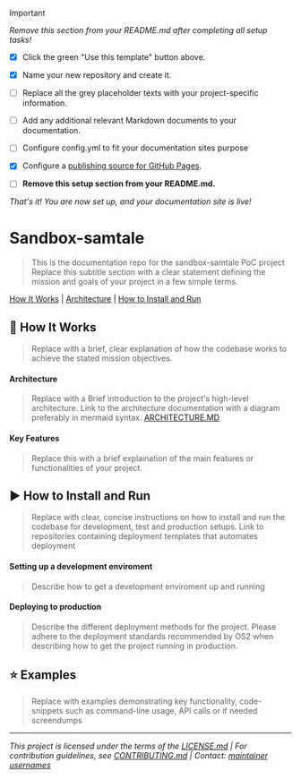 > [!IMPORTANT] 
> *Remove this section from your README.md after completing all setup tasks!*
> - [x] Click the green "Use this template" button above.
> - [x] Name your new repository and create it.
> - [ ] Replace all the grey placeholder texts with your project-specific information.
>   
> - [ ] Add any additional relevant Markdown documents to your documentation.
> - [ ] Configure config.yml to fit your documentation sites purpose
> - [x] Configure a [publishing source for GitHub Pages](https://help.github.com/en/articles/configuring-a-publishing-source-for-github-pages).
> - [ ] **Remove this setup section from your README.md.**
>
> *That's it! You are now set up, and your documentation site is live!*


# Sandbox-samtale
> This is the documentation repo for the sandbox-samtale PoC project
> Replace this subtitle section with a clear statement defining the mission and goals of your project in a few simple terms.

[How It Works](#🧭-how-it-works) | [Architecture](#architecture) | [ How to Install and Run](#▶️-how-to-install-and-run)

## 🧭 How It Works
> Replace with a brief, clear explanation of how the codebase works to achieve the stated mission objectives.

#### Architecture

> Replace with a Brief introduction to the project's high-level architecture. Link to the architecture documentation with a diagram preferably in mermaid syntax.
[ARCHITECTURE.MD](./docs/ARCHITECTURE.MD)

#### Key Features

> Replace this with a brief explaination of the main features or functionalities of your project.

## ▶️ How to Install and Run
> Replace with clear, concise instructions on how to install and run the codebase for development, test and production setups. Link to repositories containing deployment templates that automates deployment

#### Setting up a development enviroment
> Describe how to get a development enviroment up and running

#### Deploying to production
> Describe the different deployment methods for the project. Please adhere to the deployment standards recommended by OS2 when describing how to get the project running in production.

#### 

## :star: Examples

> Replace with examples demonstrating key functionality, code-snippets such as command-line usage, API calls or if needed screendumps

---

*This project is licensed under the terms of the [LICENSE.md](LICENSE.md) | For contribution guidelines, see [CONTRIBUTING.md](CONTRIBUTING.md) | Contact: [maintainer usernames]()*



